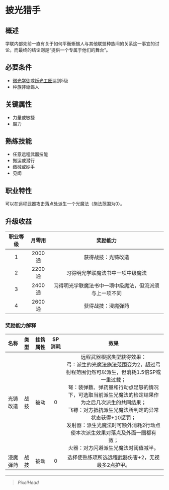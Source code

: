 # 披光猎手

## 概述

学联内部先前一直有关于如何平衡蜥蜴人与其他联盟种族间的关系这一事宜的讨论，而最终的结论则是“提供一个专属于他们的舞台”。

## 必要条件

* <a href="../lightapprentice" target="_blank">微光学徒</a>或<a href="../lightartisan" target="_blank">烁光工匠</a>达到5级
* 种族非蜥蜴人

## 关键属性

* 力量或敏捷
* 魔力

## 熟练技能

* 任意远程武器技能
* 搬运或潜行
* 缴械或妙手
* 见闻

## 职业特性

可以在远程武器攻击落点处派生一个光魔法（施法范围为0）。

## 升级收益

职业等级|月零用|奖励能力
:--:|:--:|:--:
1|2000通|获得战技：光铸改造
2|2200通|习得明光学联魔法书中一项中级魔法
3|2400通|习得明光学联魔法书中一项中级魔法，但流派须与上一项不同
4|2600通|获得战技：浸魔弹药

### 奖励能力解释

名称|类型|挂钩属性|SP消耗|效果
:--:|:--:|:--:|:--:|:--:
光铸改造|战技|被动|0|远程武器根据类型获得效果：<br>弓：派生的光魔法施法范围变为2，超过弓射程范围仍然可以派生，但消耗1.5倍SP或一重过载；<br>弩：装弹数、弹药量和行动点足够的情况下，可选取当前派生光魔法的检定结果作为之后几次派生的共同结果；<br>飞镖：对方抵抗派生光魔法所判定的异常状态获得+10惩罚；<br>发射器：派生光魔法时可额外消耗2行动点使本次派生效果对落点及外面一圈都有效；<br>火器：对方闪避派生光魔法时阈值减半。
浸魔弹药|战技|被动|0|选择使熟练项所选远程武器伤害+2，无视最多2点护甲。

---

> *PixelHead*